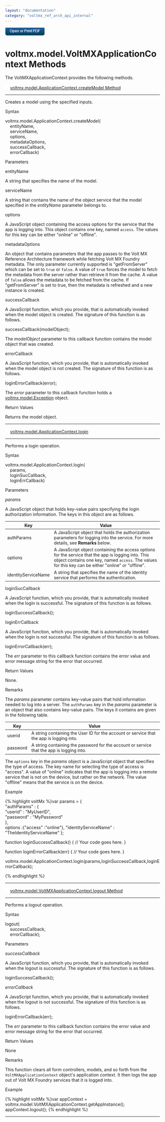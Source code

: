 ```yaml
---
layout: "documentation"
category: "voltmx_ref_arch_api_internal"
---
```

                        

[![](Resources/Images/pdf.png)](http://docs.voltmx.com/9_x_PDFs/iris/voltmx_ref_arch_ap_internali.pdf)


voltmx.model.VoltMXApplicationContext Methods
=========================================

The VoltMXApplicationContext provides the following methods.

[![Closed](../Skins/Default/Stylesheets/Images/transparent.gif)](javascript:void(0);)[voltmx.model.ApplicationContext.createModel Method](javascript:void(0);)

* * *

Creates a model using the specified inputs.

Syntax

voltmx.model.ApplicationContext.createModel(  
    entityName,  
    serviceName,  
    options,  
    metadataOptions,  
    successCallback,  
    errorCallback)

Parameters

entityName

A string that specifies the name of the model.

serviceName

A string that contains the name of the object service that the model specified in the _entityName_ parameter belongs to.

options

A JavaScript object containing the access options for the service that the app is logging into. This object contains one key, named `access`. The values for this key can be either "online" or "offline".

metadataOptions

An object that contains parameters that the app passes to the Volt MX Reference Architecture framework while fetching Volt MX Foundry metadata. The only parameter currently supported is "getFromServer" which can be set to `true` or `false`. A value of `true` forces the model to fetch the metadata from the server rather than retrieve it from the cache. A value of `false` allows the metadata to be fetched from the cache. If "getFromServer" is set to true, then the metadata is refreshed and a new instance is created.

successCallback

A JavaScript function, which you provide, that is automatically invoked when the model object is created. The signature of this function is as follows.

successCallback(modelObject);

The _modelObject_ parameter to this callback function contains the model object that was created.

errorCallback

A JavaScript function, which you provide, that is automatically invoked when the model object is not created. The signature of this function is as follows.

loginErrorCallback(error);

The _error_ parameter to this callback function holds a [voltmx.model.Exception](voltmx.model.Exception_Object.html) object.

Return Values

Returns the model object.

* * *

[![Closed](../Skins/Default/Stylesheets/Images/transparent.gif)](javascript:void(0);)[voltmx.model.ApplicationContext.login](javascript:void(0);) 

* * *

Performs a login operation.

Syntax

voltmx.model.ApplicationContext.login(  
    params,  
    loginSucCallback,  
    loginErrCallback)

Parameters

_params_

A JavaScript object that holds key-value pairs specifying the login authorization information. The keys in this object are as follows.

| Key | Value |
| --- | --- |
| authParams | A JavaScript object that holds the authorization parameters for logging into the service. For more details, see **Remarks** below. |
| options | A JavaScript object containing the access options for the service that the app is logging into. This object contains one key, named `access`. The values for this key can be either "online" or "offline". |
| identityServiceName | A string that specifies the name of the identity service that performs the authentication. |

  

loginSucCallback

A JavaScript function, which you provide, that is automatically invoked when the login is successful. The signature of this function is as follows.

loginSuccessCallback();

loginErrCallback

A JavaScript function, which you provide, that is automatically invoked when the login is not successful. The signature of this function is as follows.

loginErrorCallback(err);

The _err_ parameter to this callback function contains the error value and error message string for the error that occurred.

Return Values

None.

Remarks

The _params_ parameter contains key-value pairs that hold information needed to log into a server. The `authParams` key in the _params_ parameter is an object that also contains key-value pairs. The keys it contains are given in the following table.

| Key | Value |
| --- | --- |
| userid | A string containing the User ID for the account or service that the app is logging into. |
| password | A string containing the password for the account or service that the app is logging into. |

The `options` key in the _params_ object is a JavaScript object that specifies the type of access. The key name for selecting the type of access is "access". A value of "online" indicates that the app is logging into a remote service that is not on the device, but rather on the network. The value "offline" means that the service is on the device.

Example

{% highlight voltMx %}var params = {  
    "authParams" : {  
        "userid" : "MyUserID",  
        "password" : "MyPassword"  
    },  
    options :{"access" :"online"},
    "identityServiceName" : "TheIdentityServiceName"
};

function loginSuccessCallback()
{
    // Your code goes here.
}

function loginErrorCallback(err)
{
    // Your code goes here.
}

voltmx.model.ApplicationContext.login(params,loginSuccessCallback,loginErrorCallback);

{% endhighlight %}

* * *

[![Closed](../Skins/Default/Stylesheets/Images/transparent.gif)](javascript:void(0);)[voltmx.model.VoltMXApplicationContext.logout Method](javascript:void(0);) 

* * *

Performs a logout operation.

Syntax

logout(  
    successCallback,  
    errorCallback);

Parameters

_successCallback_

A JavaScript function, which you provide, that is automatically invoked when the logout is successful. The signature of this function is as follows.

loginSuccessCallback();

_errorCallback_

A JavaScript function, which you provide, that is automatically invoked when the logout is not successful. The signature of this function is as follows.

loginErrorCallback(err);

The _err_ parameter to this callback function contains the error value and error message string for the error that occurred.

Return Values

None

Remarks

This function clears all form controllers, models, and so forth from the `VoltMXApplicationContext` object's application context. It then logs the app out of Volt MX Foundry services that it is logged into.

Example

{% highlight voltMx %}var appContext = voltmx.model.VoltMXApplicationContext.getAppInstance();
appContext.logout();
{% endhighlight %}

* * *
